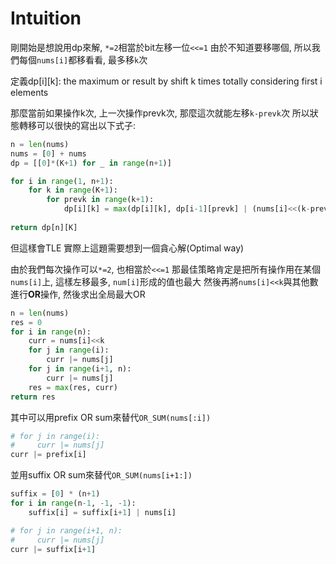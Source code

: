 # Intuition

剛開始是想說用dp來解, `*=2`相當於bit左移一位`<<=1`
由於不知道要移哪個, 所以我們每個`nums[i]`都移看看, 最多移`k`次

定義dp[i][k]: the maximum or result by shift k times totally considering first i elements

那麼當前如果操作k次, 上一次操作prevk次, 那麼這次就能左移`k-prevk`次
所以狀態轉移可以很快的寫出以下式子:

```py
n = len(nums)
nums = [0] + nums
dp = [[0]*(K+1) for _ in range(n+1)]

for i in range(1, n+1):
    for k in range(K+1):
        for prevk in range(k+1):
            dp[i][k] = max(dp[i][k], dp[i-1][prevk] | (nums[i]<<(k-prevk)))
        
return dp[n][K]
```

但這樣會TLE
實際上這題需要想到一個貪心解(Optimal way)

由於我們每次操作可以`*=2`, 也相當於`<<=1`
那最佳策略肯定是把所有操作用在某個`nums[i]`上, 這樣左移最多, `num[i]`形成的值也最大
然後再將`nums[i]<<k`與其他數進行**OR**操作, 然後求出全局最大OR

```py
n = len(nums)
res = 0
for i in range(n):
    curr = nums[i]<<k
    for j in range(i):
        curr |= nums[j]
    for j in range(i+1, n):
        curr |= nums[j]
    res = max(res, curr)
return res
```

其中可以用prefix OR sum來替代`OR_SUM(nums[:i])`
```py
# for j in range(i):
#     curr |= nums[j]
curr |= prefix[i]
```

並用suffix OR sum來替代`OR_SUM(nums[i+1:])`
```py
suffix = [0] * (n+1)
for i in range(n-1, -1, -1):
    suffix[i] = suffix[i+1] | nums[i]

# for j in range(i+1, n):
#     curr |= nums[j]
curr |= suffix[i+1]
```